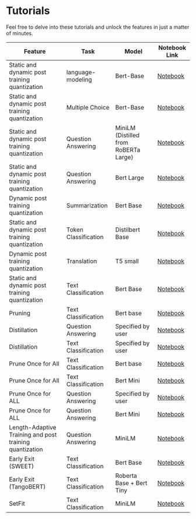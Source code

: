 Tutorials
===========================
Feel free to delve into these tutorials and unlock the features in just a matter of minutes. 


| Feature |Task |Model| Notebook Link        |
| ------- | --------------------------------------------- | ----------------- | -------------------- |
|Static and dynamic post training quantization|language-modeling|Bert-Base|[Notebook](./pytorch/language-modeling/bert-base-uncased.ipynb)|
|Static and dynamic post training quantization|Multiple Choice|Bert-Base|[Notebook](./pytorch/multiple-choice/bert-base-uncased_SWAG.ipynb)|
|Static and dynamic post training quantization|Question Answering|MiniLM (Distilled from RoBERTa Large)|[Notebook](./pytorch/question-answering/Dynamic_MiniLM_SQuAD.ipynb)|
|Static and dynamic post training quantization|Question Answering|Bert Large|[Notebook](./pytorch/question-answering/bert-large-uncased-whole-word-masking-finetuned-squad.ipynb)|
|Dynamic post training quantization|Summarization|Bert Base|[Notebook](./pytorch/summarization/pegasus-samsum.ipynb)|
|Static and dynamic post training quantization|Token Classification|Distilbert Base|[Notebook](./pytorch/token-classification/distilbert_base_ner.ipynb)|
|Dynamic post training quantization|Translation|T5 small|[Notebook](./pytorch/translation/t5-small.ipynb)|
|Static and dynamic post training quantization|Text Classification|Bert Base|[Notebook](./pytorch/text-classification/bert-base-uncased-MRPC.ipynb)|
|Pruning|Text Classification|Bert base|[Notebook](./pytorch/text-classification/pruning.ipynb)|
|Distillation|Question Answering|Specified by user|[Notebook](./pytorch/question-answering/distillation.ipynb)|
|Distillation|Text Classification|Specified by user|[Notebook](./pytorch/text-classification/distillation.ipynb)|
|Prune Once for All|Text Classification|Bert base|[Notebook](./pytorch/text-classification/orchestrate_optimizations.ipynb)|
|Prune Once for All|Text Classification|Bert Mini|[Notebook](./pytorch/text-classification/orchestrate_optimizations_bert_mini.ipynb)|
|Prune Once for ALL|Question Answering|Specified by user|[Notebook](./pytorch/question-answering/orchestrate_optimizations.ipynb)|
|Prune Once for ALL|Question Answering|Bert Mini|[Notebook](./pytorch/question-answering/orchestrate_optimizations_bert_mini.ipynb)|
|Length-Adaptive Training and post training quantization|Question Answering|MiniLM|[Notebook](./pytorch/question-answering/Dynamic_MiniLM_SQuAD.ipynb)|
|Early Exit (SWEET)|Text Classification|Bert Base|[Notebook](./pytorch/text-classification/SWEET.ipynb)|
|Early Exit (TangoBERT)|Text Classification|Roberta Base + Bert Tiny|[Notebook](./pytorch/text-classification/SWEET.ipynb)|
|SetFit|Text Classification|MiniLM|[Notebook](./pytorch/text-classification/SetFit_model_compression_AGNews.ipynb)|
